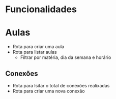 # Funcionalidades

# Aulas

- Rota para criar uma aula
- Rota para listar aulas
    - Filtrar por matéria, dia da semana e horário
  
## Conexões

- Rota para lsitar o total de conexões realixadas
- Rota para criar uma nova conexão
